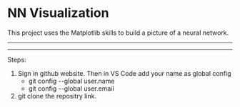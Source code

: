 # NN Visualization

This project uses the Matplotlib skills to  build a picture of a neural network.

----------------------------------------------------------------------------------
----------------------------------------------------------------------------------

Steps:
1. Sign in github website. Then in VS Code add your name as global config
    - git config --global user.name <YOURNAME>
    - git config --global user.email <YOUREMAIL>
2. git clone the repositry link.
